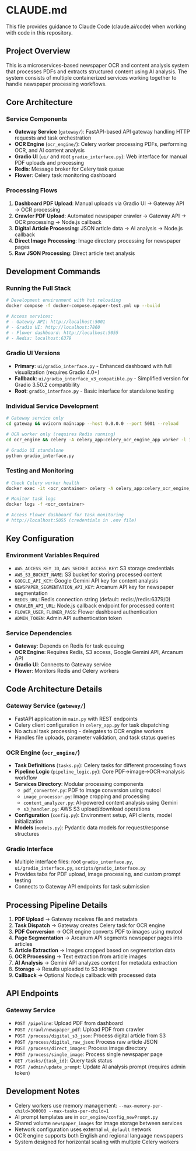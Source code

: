 # CLAUDE.md

This file provides guidance to Claude Code (claude.ai/code) when working with code in this repository.

## Project Overview

This is a microservices-based newspaper OCR and content analysis system that processes PDFs and extracts structured content using AI analysis. The system consists of multiple containerized services working together to handle newspaper processing workflows.

## Core Architecture

### Service Components
- **Gateway Service** (`gateway/`): FastAPI-based API gateway handling HTTP requests and task orchestration
- **OCR Engine** (`ocr_engine/`): Celery worker processing PDFs, performing OCR, and AI content analysis
- **Gradio UI** (`ui/` and root `gradio_interface.py`): Web interface for manual PDF uploads and processing
- **Redis**: Message broker for Celery task queue
- **Flower**: Celery task monitoring dashboard

### Processing Flows
1. **Dashboard PDF Upload**: Manual uploads via Gradio UI → Gateway API → OCR processing
2. **Crawler PDF Upload**: Automated newspaper crawler → Gateway API → OCR processing → Node.js callback
3. **Digital Article Processing**: JSON article data → AI analysis → Node.js callback
4. **Direct Image Processing**: Image directory processing for newspaper pages
5. **Raw JSON Processing**: Direct article text analysis

## Development Commands

### Running the Full Stack
```bash
# Development environment with hot reloading
docker compose -f docker-compose.epaper-test.yml up --build

# Access services:
# - Gateway API: http://localhost:5001
# - Gradio UI: http://localhost:7860
# - Flower dashboard: http://localhost:5055
# - Redis: localhost:6379
```

### Gradio UI Versions
- **Primary**: `ui/gradio_interface.py` - Enhanced dashboard with full visualization (requires Gradio 4.0+)
- **Fallback**: `ui/gradio_interface_v3_compatible.py` - Simplified version for Gradio 3.50.2 compatibility
- **Root**: `gradio_interface.py` - Basic interface for standalone testing

### Individual Service Development
```bash
# Gateway service only
cd gateway && uvicorn main:app --host 0.0.0.0 --port 5001 --reload

# OCR worker only (requires Redis running)
cd ocr_engine && celery -A celery_app:celery_ocr_engine_app worker -l info -c 4

# Gradio UI standalone
python gradio_interface.py
```

### Testing and Monitoring
```bash
# Check Celery worker health
docker exec -it <ocr_container> celery -A celery_app:celery_ocr_engine_app inspect ping

# Monitor task logs
docker logs -f <ocr_container>

# Access Flower dashboard for task monitoring
# http://localhost:5055 (credentials in .env file)
```

## Key Configuration

### Environment Variables Required
- `AWS_ACCESS_KEY_ID`, `AWS_SECRET_ACCESS_KEY`: S3 storage credentials
- `AWS_S3_BUCKET_NAME`: S3 bucket for storing processed content
- `GOOGLE_API_KEY`: Google Gemini API key for content analysis
- `NEWSPAPER_SEGMENTATION_API_KEY`: Arcanum API key for newspaper segmentation
- `REDIS_URL`: Redis connection string (default: redis://redis:6379/0)
- `CRAWLER_API_URL`: Node.js callback endpoint for processed content
- `FLOWER_USER`, `FLOWER_PASS`: Flower dashboard authentication
- `ADMIN_TOKEN`: Admin API authentication token

### Service Dependencies
- **Gateway**: Depends on Redis for task queuing
- **OCR Engine**: Requires Redis, S3 access, Google Gemini API, Arcanum API
- **Gradio UI**: Connects to Gateway service
- **Flower**: Monitors Redis and Celery workers

## Code Architecture Details

### Gateway Service (`gateway/`)
- FastAPI application in `main.py` with REST endpoints
- Celery client configuration in `celery_app.py` for task dispatching
- No actual task processing - delegates to OCR engine workers
- Handles file uploads, parameter validation, and task status queries

### OCR Engine (`ocr_engine/`)
- **Task Definitions** (`tasks.py`): Celery tasks for different processing flows
- **Pipeline Logic** (`pipeline_logic.py`): Core PDF→image→OCR→analysis workflow
- **Services Directory**: Modular processing components
  - `pdf_converter.py`: PDF to image conversion using mutool
  - `image_processor.py`: Image cropping and processing
  - `content_analyzer.py`: AI-powered content analysis using Gemini
  - `s3_handler.py`: AWS S3 upload/download operations
- **Configuration** (`config.py`): Environment setup, API clients, model initialization
- **Models** (`models.py`): Pydantic data models for request/response structures

### Gradio Interface
- Multiple interface files: root `gradio_interface.py`, `ui/gradio_interface.py`, `scripts/gradio_interface.py`
- Provides tabs for PDF upload, image processing, and custom prompt testing
- Connects to Gateway API endpoints for task submission

## Processing Pipeline Details

1. **PDF Upload** → Gateway receives file and metadata
2. **Task Dispatch** → Gateway creates Celery task for OCR engine
3. **PDF Conversion** → OCR engine converts PDF to images using mutool
4. **Page Segmentation** → Arcanum API segments newspaper pages into articles
5. **Article Extraction** → Images cropped based on segmentation data
6. **OCR Processing** → Text extraction from article images
7. **AI Analysis** → Gemini API analyzes content for metadata extraction
8. **Storage** → Results uploaded to S3 storage
9. **Callback** → Optional Node.js callback with processed data

## API Endpoints

### Gateway Service
- `POST /pipeline`: Upload PDF from dashboard
- `POST /crawl/newspaper_pdf`: Upload PDF from crawler
- `POST /process/digital_s3_json`: Process digital article from S3
- `POST /process/digital_raw_json`: Process raw article JSON
- `POST /process/direct_images`: Process image directory
- `POST /process/single_image`: Process single newspaper page
- `GET /tasks/{task_id}`: Query task status
- `POST /admin/update_prompt`: Update AI analysis prompt (requires admin token)

## Development Notes

- Celery workers use memory management: `--max-memory-per-child=300000 --max-tasks-per-child=1`
- AI prompt templates are in `ocr_engine/config_newPrompt.py`
- Shared volume `newspaper_images` for image storage between services
- Network configuration uses external `ml_default` network
- OCR engine supports both English and regional language newspapers
- System designed for horizontal scaling with multiple Celery workers